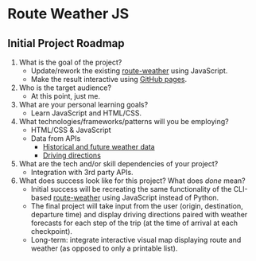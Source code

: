 # Route Weather JS #

## Initial Project Roadmap ##

1. What is the goal of the project?
    - Update/rework the existing [route-weather](https://github.com/jasonmlutz/route-weather) using JavaScript.
    - Make the result interactive using [GitHub pages](https://pages.github.com/).
1.  Who is the target audience?
    - At this point, just  me.
1. What are your personal learning goals?
    - Learn JavaScript and HTML/CSS.
1. What technologies/frameworks/patterns will you be employing?
    - HTML/CSS & JavaScript
    - Data from APIs
        - [Historical and future weather data](https://darksky.net/poweredby/)
        - [Driving directions](https://www.mapbox.com/)
1. What are the tech and/or skill dependencies of your project?
    - Integration with 3rd party APIs.
1. What does success look like for this project? What does _done_ mean?
    - Initial success will be recreating the same functionality of the CLI-based [route-weather](https://github.com/jasonmlutz/route-weather) using JavaScript instead of Python.
    - The final project will take input from the user (origin, destination, departure time) and display driving
  directions paired with weather forecasts for each step of the trip (at the time of arrival at each checkpoint).
    - Long-term: integrate interactive visual map displaying route and weather (as opposed to only a printable list).
